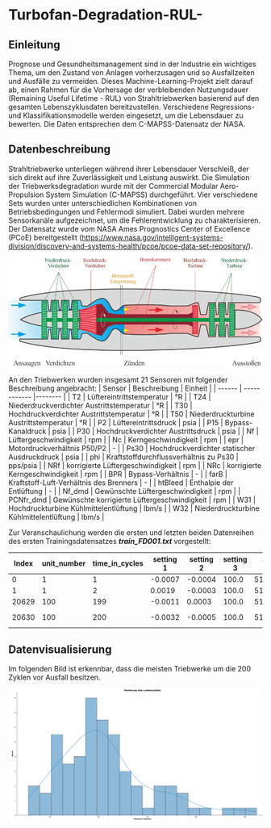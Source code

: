 # Turbofan-Degradation-RUL-

## Einleitung
Prognose und Gesundheitsmanagement sind in der Industrie ein wichtiges Thema, um den Zustand von Anlagen vorherzusagen und so Ausfallzeiten und Ausfälle zu vermeiden. Dieses Machine-Learning-Projekt zielt darauf ab, einen Rahmen für die Vorhersage der verbleibenden Nutzungsdauer (Remaining Useful Lifetime - RUL) von Strahltriebwerken basierend auf den gesamten Lebenszyklusdaten bereitzustellen. Verschiedene Regressions- und Klassifikationsmodelle werden eingesetzt, um die Lebensdauer zu bewerten. Die Daten entsprechen dem C-MAPSS-Datensatz der NASA.

## Datenbeschreibung
Strahltriebwerke unterliegen während ihrer Lebensdauer Verschleiß, der sich direkt auf ihre Zuverlässigkeit und Leistung auswirkt. Die Simulation der Triebwerksdegradation wurde mit der Commercial Modular Aero-Propulsion System Simulation (C-MAPSS) durchgeführt. Vier verschiedene Sets wurden unter unterschiedlichen Kombinationen von Betriebsbedingungen und Fehlermodi simuliert. Dabei wurden mehrere Sensorkanäle aufgezeichnet, um die Fehlerentwicklung zu charakterisieren. Der Datensatz wurde vom NASA Ames Prognostics Center of Excellence (PCoE) bereitgestellt (https://www.nasa.gov/intelligent-systems-division/discovery-and-systems-health/pcoe/pcoe-data-set-repository/).

![Beispiel eines Strahltriebwerks](/assets/images/strahltriebwerk.jpg)

An den Triebwerken wurden insgesamt 21 Sensoren mit folgender Beschreibung angebracht:
| Sensor | Beschreibung | Einheit |
| ------ | ------------ |-------- |
| T2 | Lüftereintrittstemperatur | °R |
| T24 | Niederdruckverdichter Austrittstemperatur | °R |
| T30 | Hochdruckverdichter Austrittstemperatur | °R |
| T50 |  Niederdruckturbine Austrittstemperatur | °R |
| P2 |  Lüftereintrittsdruck | psia |
| P15 |  Bypass-Kanaldruck | psia |
| P30 |  Hochdruckverdichter Austrittsdruck | psia |
| Nf |  Lüftergeschwindigkeit | rpm |
| Nc |  Kerngeschwindigkeit | rpm |
| epr | Motordruckverhältnis P50/P2 | - |
| Ps30 | Hochdruckverdichter statischer Ausdruckdruck | psia |
| phi | Kraftstoffdurchflussverhältnis zu Ps30 | pps/psia |
| NRf | korrigierte Lüftergeschwindigkeit | rpm |
| NRc | korrigierte Kerngeschwindigkeit | rpm |
| BPR | Bypass-Verhältnis | - |
| farB | Kraftstoff-Luft-Verhältnis des Brenners | - |
| htBleed | Enthalpie der Entlüftung | - |
| Nf_dmd | Gewünschte Lüftergeschwindigkeit | rpm |
| PCNfr_dmd | Gewünschte korrigierte Lüftergeschwindigkeit | rpm |
| W31 | Hochdruckturbine Kühlmittelentlüftung | lbm/s |
| W32 | Niederdruckturbine Kühlmittelentlüftung | lbm/s |

Zur Veranschaulichung werden die ersten und letzten beiden Datenreihen des ersten Trainingsdatensatzes __*train_FD001.txt*__ vorgestellt:

| Index | unit_number | time_in_cycles | setting 1 | setting 2 | setting 3 |    T2  |  T24  |    T30    |  T50   |  P2  |  P15  |   P30   |    Nf    |   Nc | epr  | Ps30  |   phi   |   NRf    |  NRc  |   BPR | farB | htBleed | Nf_dmd | PCNfR_dmd  |  W31   |   W32 |
| --- | --- | --- | --- | --- | --- | --- | --- | --- | --- | --- | --- | --- | --- | --- | --- | --- | --- | --- | --- | --- | --- | --- | --- | --- | --- | --- |
| 0 | 1  | 1 | -0.0007 | -0.0004 | 100.0 | 518.67 | 641.82 | 1589.70 | 1400.60  | 14.62 | 21.61 | 554.36 | 2388.06 | 9046.19 | 1.3 | 47.47 | 521.66 | 2388.02 | 8138.62 | 8.4195 | 0.03 | 392 | 2388 | 100.0 | 39.06 | 23.4190 |
| 1 | 1  | 2 | 0.0019 | -0.0003 | 100.0 | 518.67 | 642.15 | 1591.82 | 1403.14 | 14.62  | 21.61 | 553.75 | 2388.04 | 9044.07 | 1.3 | 47.49 | 522.28 | 2388.07 | 8131.49 | 8.4318 | 0.03  | 392 | 2388 | 100.0 | 39.00|  23.4236 |
| 20629 | 100 | 199 | -0.0011 | 0.0003 | 100.0 | 518.67 | 643.23 | 1605.26 | 1426.53 | 14.62 | 21.61 | 550.68 | 2388.25 | 9073.72 | 1.3 | 48.39 | 519.67 | 2388.23 | 8139.29 | 8.5389 | 0.03 | 395  | 2388 | 100.0 | 38.29 | 23.0640 |
| 20630 | 100 | 200 | -0.0032 | -0.0005 | 100.0 | 518.67 | 643.85 | 1600.38 | 1432.14 | 14.62  21.61 | 550.79 | 2388.26 | 9061.48 | 1.3 | 48.20 | 519.30 | 2388.26 | 8137.33 | 8.5036 | 0.03 | 396  | 2388 | 100.0 | 38.37 | 23.0522 |


## Datenvisualisierung
Im folgenden Bild ist erkennbar, dass die meisten Triebwerke um die 200 Zyklen vor Ausfall besitzen.

![Verteilung alle Lebenszyklen](/assets/images/VerteilungLeben.png)


